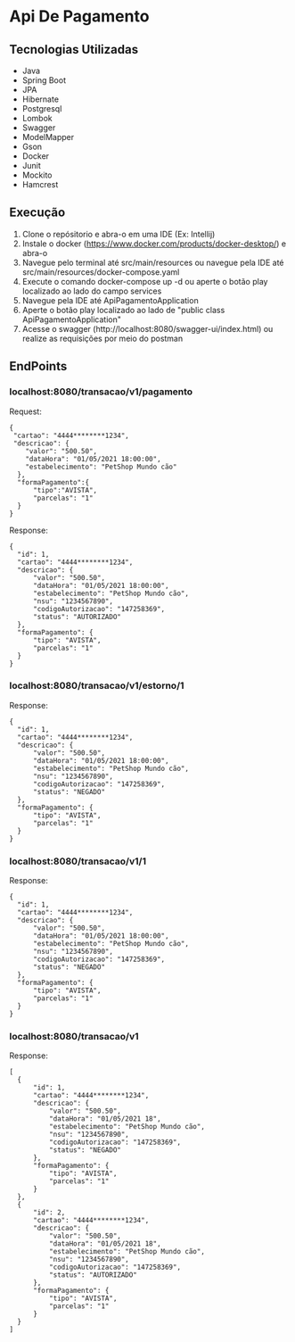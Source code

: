 # Api De Pagamento

## Tecnologias Utilizadas

- Java
- Spring Boot
- JPA
- Hibernate
- Postgresql
- Lombok
- Swagger
- ModelMapper
- Gson
- Docker
- Junit
- Mockito
- Hamcrest

## Execução

  1. Clone o repósitorio e abra-o em uma IDE (Ex: Intellij)
  2. Instale o docker (https://www.docker.com/products/docker-desktop/) e abra-o
  3. Navegue pelo terminal até src/main/resources ou navegue pela IDE até src/main/resources/docker-compose.yaml
  4. Execute o comando docker-compose up -d ou aperte o botão play localizado ao lado do campo services
  5. Navegue pela IDE até ApiPagamentoApplication 
  6. Aperte o botão play localizado ao lado de "public class ApiPagamentoApplication"
  7. Acesse o swagger (http://localhost:8080/swagger-ui/index.html) ou realize as requisições por meio do postman

## EndPoints
  
  ### localhost:8080/transacao/v1/pagamento
  
  Request:
  
  ```
  { 
   "cartao": "4444********1234",
   "descricao": {
      "valor": "500.50",
      "dataHora": "01/05/2021 18:00:00",
      "estabelecimento": "PetShop Mundo cão"
    },
    "formaPagamento":{
        "tipo":"AVISTA",
        "parcelas": "1"
    }
  }
  ```

  Response:
  
  ```
  {
    "id": 1,
    "cartao": "4444********1234",
    "descricao": {
        "valor": "500.50",
        "dataHora": "01/05/2021 18:00:00",
        "estabelecimento": "PetShop Mundo cão",
        "nsu": "1234567890",
        "codigoAutorizacao": "147258369",
        "status": "AUTORIZADO"
    },
    "formaPagamento": {
        "tipo": "AVISTA",
        "parcelas": "1"
    }
  }
  ```
  
  ### localhost:8080/transacao/v1/estorno/1
  
  Response: 
  
  ```
  {
    "id": 1,
    "cartao": "4444********1234",
    "descricao": {
        "valor": "500.50",
        "dataHora": "01/05/2021 18:00:00",
        "estabelecimento": "PetShop Mundo cão",
        "nsu": "1234567890",
        "codigoAutorizacao": "147258369",
        "status": "NEGADO"
    },
    "formaPagamento": {
        "tipo": "AVISTA",
        "parcelas": "1"
    }
  }
  ```
  
  ### localhost:8080/transacao/v1/1
  
  Response:
  
  ```
  {
    "id": 1,
    "cartao": "4444********1234",
    "descricao": {
        "valor": "500.50",
        "dataHora": "01/05/2021 18:00:00",
        "estabelecimento": "PetShop Mundo cão",
        "nsu": "1234567890",
        "codigoAutorizacao": "147258369",
        "status": "NEGADO"
    },
    "formaPagamento": {
        "tipo": "AVISTA",
        "parcelas": "1"
    }
  }
  ```
  
  ### localhost:8080/transacao/v1
  
  Response:
  
  ```
  [
    {
        "id": 1,
        "cartao": "4444********1234",
        "descricao": {
            "valor": "500.50",
            "dataHora": "01/05/2021 18",
            "estabelecimento": "PetShop Mundo cão",
            "nsu": "1234567890",
            "codigoAutorizacao": "147258369",
            "status": "NEGADO"
        },
        "formaPagamento": {
            "tipo": "AVISTA",
            "parcelas": "1"
        }
    },
    {
        "id": 2,
        "cartao": "4444********1234",
        "descricao": {
            "valor": "500.50",
            "dataHora": "01/05/2021 18",
            "estabelecimento": "PetShop Mundo cão",
            "nsu": "1234567890",
            "codigoAutorizacao": "147258369",
            "status": "AUTORIZADO"
        },
        "formaPagamento": {
            "tipo": "AVISTA",
            "parcelas": "1"
        }
    }
  ]
  ```
